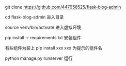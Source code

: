 git clone https://github.com/447958525/flask-blog-admin

cd flask-blog-admin  进入目录

source venv/bin/activate  进入虚拟环境

pip install -r requirements.txt   安装组件

有些组件为装上
pip install xxx   xxx 为提示的组件名

python manage.py runserver   运行
